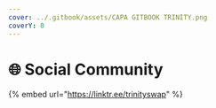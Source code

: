 ```yaml
---
cover: ../.gitbook/assets/CAPA GITBOOK TRINITY.png
coverY: 0
---
```


# 🌐 Social Community

{% embed url="https://linktr.ee/trinityswap" %}
